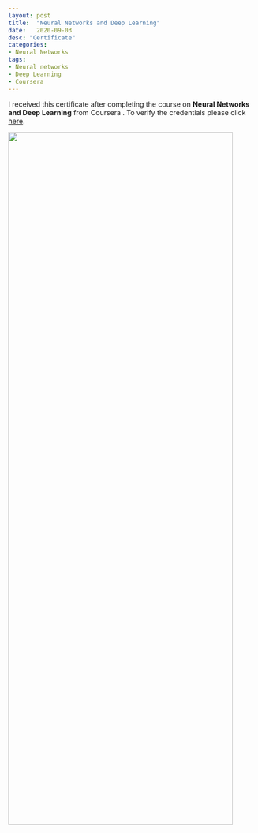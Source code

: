 ```yaml
---
layout: post
title:  "Neural Networks and Deep Learning"
date:   2020-09-03
desc: "Certificate"
categories:
- Neural Networks
tags:
- Neural networks
- Deep Learning
- Coursera
---
```

I received this certificate after completing the course on **Neural Networks and Deep Learning** from Coursera .
To verify the credentials please click [here](https://www.coursera.org/account/accomplishments/certificate/PDGX8SVGKQU4).
&nbsp;

<img class="center" src="{{ site.img_path }}/DL.png" width="95%" height="60%"  >


